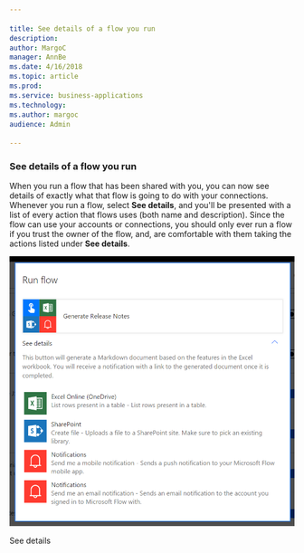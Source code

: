 ```yaml
---

title: See details of a flow you run
description: 
author: MargoC
manager: AnnBe
ms.date: 4/16/2018
ms.topic: article
ms.prod: 
ms.service: business-applications
ms.technology: 
ms.author: margoc
audience: Admin

---
```

### See details of a flow you run



When you run a flow that has been shared with you, you can now see details of
exactly what that flow is going to do with your connections. Whenever you run a
flow, select **See details**, and you'll be presented with a list of every
action that flows uses (both name and description). Since the flow can use your
accounts or connections, you should only ever run a flow if you trust the owner
of the flow, and, are comfortable with them taking the actions listed
under **See details**. 

![](media/see-details-of-a-flow-you-run-1.png "")
<!-- Picture 3 -->


See details
